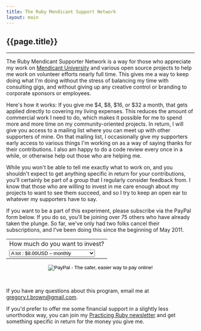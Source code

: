 ```yaml
---
title: The Ruby Mendicant Support Network
layout: main
---
```

<h2>{{page.title}}</h2>
<hr>

The Ruby Mendicant Supporter Network is a way for those who appreciate my work on [Mendicant University](http://university.rubymendicant.com) and various open source projects to help me work on volunteer efforts nearly full time. This gives me a way to keep doing what I'm doing without the stress of balancing my time with consulting gigs, and without giving up any creative control or branding to corporate sponsors or employees.

Here's how it works: If you give me $4, $8, $16, or $32 a month, that gets applied directly to covering my living expenses. This reduces the amount of commercial work I need to do, which makes it possible for me to spend more and more time on my community-oriented projects. In return, I will give you access to a mailing list where you can meet up with other supporters of mine. On that mailing list, I occasionally give my supporters early access to various things I'm working on as a way of saying thanks for their contributions. I also am happy to do a code review every once in a while, or otherwise help out those who are helping me.

While you won't be able to tell me exactly what to work on, and you shouldn't expect to get anything specific in return for your contributions, you'll certainly be part of a group that I regularly consider feedback from. I know that those who are willing to invest in me care enough about my projects to want to see them succeed, and so I try to keep an open ear to whatever my supporters have to say.

If you want to be a part of this experiment, please subscribe via the PayPal form below. If you do so, you'll be joining over 75 others who have already taken the plunge. So far, we've only had two folks cancel their subscriptions, and I've been doing this since the beginning of May 2011.

<div align="center">
<form action="https://www.paypal.com/cgi-bin/webscr" method="post"> <input name="cmd" type="hidden" value="_s-xclick" /> <input name="hosted_button_id" type="hidden" value="KXTB8JV2ZDEEL" />
<table>
<tbody>
<tr>
<td><input name="on0" type="hidden" value="How much do you want to help?" />How much do you want to invest?<br /></td>
</tr>
<tr>
<td><select name="os0"> <option value="A lot">A lot : $8.00USD &ndash; monthly</option> <option value="A whole lot">A whole lot : $16.00USD &ndash; monthly</option> <option value="A ton">A ton : $32.00USD &ndash; monthly</option> <option value="A little">A little : $4.00USD &ndash; monthly</option> </select></td>
</tr>
</tbody>
</table>
<input name="currency_code" type="hidden" value="USD" /> <input alt="PayPal - The safer, easier way to pay online!" name="submit" src="https://www.paypalobjects.com/WEBSCR-640-20110401-1/en_US/i/btn/btn_subscribeCC_LG.gif" type="image" />
</form>
<br/>
</div>

If you have any questions about this program, email me at gregory.t.brown@gmail.com.

If you'd prefer to offer me some financial support in a slightly less unorthodox way, you can join my [Practicing Ruby newsletter](http://practicingruby.com) and get something specific in return for the money you give me.
